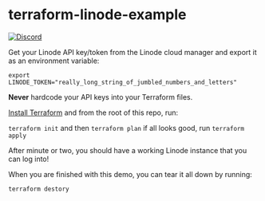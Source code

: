 # terraform-linode-example

[![Discord](https://discordapp.com/api/guilds/183740337976508416/widget.png?style=shield)](https://discord.gg/EMbcgR8)

Get your Linode API key/token from the Linode cloud manager and export it as an environment variable:

`export LINODE_TOKEN="really_long_string_of_jumbled_numbers_and_letters"`

**Never** hardcode your API keys into your Terraform files.

[Install Terraform](https://www.terraform.io/downloads.html) and from the root of this repo, run:

`terraform init`
and then
`terraform plan`
if all looks good, run
`terraform apply`

After minute or two, you should have a working Linode instance that you can log into!

When you are finished with this demo, you can tear it all down by running:

`terraform destory`
